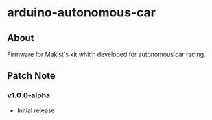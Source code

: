 # arduino-autonomous-car

## About

Firmware for Makist's kit which developed for autonomous car racing.

## Patch Note

### v1.0.0-alpha

- Initial release
